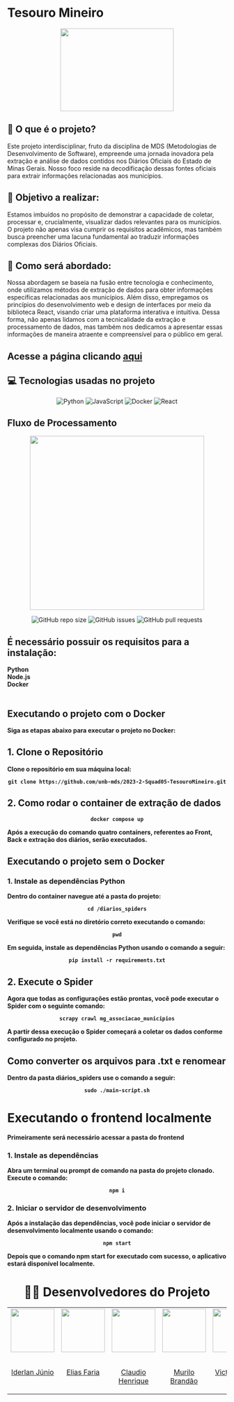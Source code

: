   <h1>
    Tesouro Mineiro
  </h1>
    <div align="center">
      <img src="https://upload.wikimedia.org/wikipedia/commons/f/f4/Bandeira_de_Minas_Gerais.svg" width="260" height="190"
    </div>
  <h2 align="left">
    📖 O que é o projeto?
  </h2>
  <p align="left">
    Este projeto interdisciplinar, fruto da disciplina de MDS (Metodologias de Desenvolvimento de Software), empreende uma jornada inovadora pela extração e análise de         dados contidos nos Diários Oficiais do Estado de Minas Gerais. Nosso foco reside na decodificação dessas fontes oficiais para extrair informações relacionadas aos          municípios.
  </p>
  <h2 align="left">
    📖 Objetivo a realizar:
  </h2>
  <p align="left">
    Estamos imbuídos no propósito de demonstrar a capacidade de coletar, processar e, crucialmente, visualizar dados relevantes para os municípios. O projeto não apenas        visa cumprir os requisitos acadêmicos, mas também busca preencher uma lacuna fundamental ao traduzir informações complexas dos Diários Oficiais.
  </p>
  <h2 align= "left">
    📖 Como será abordado:
  </h2>
  <p align="left">
    Nossa abordagem se baseia na fusão entre tecnologia e conhecimento, onde utilizamos métodos de extração de dados para obter informações específicas relacionadas aos        municípios. Além disso, empregamos os princípios do desenvolvimento web e design de interfaces por meio da biblioteca React, visando criar uma plataforma interativa        e intuitiva. Dessa forma, não apenas lidamos com a tecnicalidade da extração e processamento de dados, mas também nos dedicamos a apresentar essas informações de           maneira atraente e compreensível para o público em geral.
   </p>
   <h2 align="left">
    Acesse a página clicando 
     <a href="https://squad05.vercel.app/" target="_blank" rel="external">aqui
     </a>
   </h2>
   <h2 align="left">
      💻 Tecnologias usadas no projeto  
   </h2>
  
 ![Python](https://img.shields.io/badge/python-3670A0?style=for-the-badge&logo=python&logoColor=ffdd54)
 ![JavaScript](https://img.shields.io/badge/javascript-%23323330.svg?style=for-the-badge&logo=javascript&logoColor=%23F7DF1E)
 ![Docker](https://img.shields.io/badge/docker-%230db7ed.svg?style=for-the-badge&logo=docker&logoColor=white)
 ![React](https://img.shields.io/badge/React-20232A?style=for-the-badge&logo=react&logoColor=61DAFB)

   <h2 align= "left">
     Fluxo de Processamento
   </h2>
      <div>
         <img src="https://github.com/unb-mds/2023-2-TesouroMineiro/assets/101422838/0d5eb9ca-868a-4d6c-aacb-2b4c4b1a3dfd" width="400" height="400"/>
      </div>
      
![GitHub repo size](https://img.shields.io/github/repo-size/unb-mds/2023-2-Squad05-TesouroMineiro?style=for-the-badge)
![GitHub issues](https://img.shields.io/github/issues/unb-mds/2023-2-Squad05-TesouroMineiro?style=for-the-badge)
![GitHub pull requests](https://img.shields.io/github/issues-pr/unb-mds/2023-2-Squad05-TesouroMineiro?style=for-the-badge)
  <h2 align="left">
    É necessário possuir os requisitos para a instalação:
  </h2>
  <p align="left">
    <strong>
      Python<br>
      Node.js<br>
      Docker<br>
      <strong/><br>
  </p>
  <h2 align="left">
    Executando o projeto com o Docker
  </h2>
  <p align="left">
    Siga as etapas abaixo para executar o projeto no Docker:
  </p>
  <h2 align="left">
    1. Clone o Repositório
  </h2>
  <p align="left">
      Clone o repositório em sua máquina local:
  </p>
        
  ```
  git clone https://github.com/unb-mds/2023-2-Squad05-TesouroMineiro.git
  ```  
  <h2 align="left">
    2. Como rodar o container de extração de dados
  </h2>
  
  ```
  docker compose up
  ```
  <p align="left">
    Após a execução do comando quatro containers, referentes ao Front, Back e extração dos diários, serão executados.
  </p>
  <h2 align="left">
      Executando o projeto sem o Docker
  </h2>
  <h3 align="left">
       1. Instale as dependências Python
  </h3>
  <p align="left">
    Dentro do container navegue até a pasta do projeto:
  </p>
  
```
cd /diarios_spiders
```
  <p align="left">
    Verifique se você está no diretório correto executando o comando:
  </p>

```
pwd
```
  <p align="left">
    Em seguida, instale as dependências Python usando o comando a seguir:
  </p>

```
pip install -r requirements.txt
```
  <h2 align="left">
    2. Execute o Spider
  </h2>
  <p align="left">
    Agora que todas as configurações estão prontas, você pode executar o Spider com o seguinte comando:
  </p>

```
scrapy crawl mg_associacao_municipios
```

  <p align="left">
      A partir dessa execução o Spider começará a coletar os dados conforme configurado no projeto.
  </p>
  <h2 align="left">
    Como converter os arquivos para .txt e renomear
  </h2>
  <p align="left">
    Dentro da pasta diários_spiders use o comando a seguir:
  </p>

```
sudo ./main-script.sh
```
  <h1 align="left">
    Executando o frontend localmente
  </h1>
  <p align="left">
    Primeiramente será necessário acessar a pasta do frontend
  </p>
  <h3 align="left">
    1. Instale as dependências
  </h3>
  <p align="left">
    Abra um terminal ou prompt de comando na pasta do projeto clonado. Execute o comando:
  </p>

```
npm i
```
  <h3 align="left">
    2. Iniciar o servidor de desenvolvimento
  </h3>
  <p align="left">
    Após a instalação das dependências, você pode iniciar o servidor de desenvolvimento localmente usando o comando:
  </p>

```
npm start
```
  <p align="left">
    Depois que o comando npm start for executado com sucesso, o aplicativo estará disponível localmente.
  </p>
  <h1>
    👨‍💻 Desenvolvedores do Projeto
  </h1>
 <table>
  <tr>
    <td valign="top">
      <a href="https://github.com/IderlanJ" >
        <img align="center" height="100" src="https://avatars.githubusercontent.com/u/101422838?v=4" />
        <br></br>
        <p align="center">Iderlan Júnio</p>
      </a>
    </td>

  <td valign="top">
    <a href="https://github.com/EliasOliver21" >
      <img align="center" height="100" src="https://avatars.githubusercontent.com/u/101871853?v=4" />
      <br></br>
      <p align="center">Elias Faria</p>
    </a>
  </td>

  <td valign="top">
    <a href="https://github.com/claudiohsc" >
      <img align="center" height="100" src="https://avatars.githubusercontent.com/u/79493200?v=4" />
      <br></br>
      <p align="center">Claudio Henrique</p>
    </a>
  </td>

  <td valign="top">
    <a href="https://github.com/MuriloBDSR" >
      <img align="center" height="100" src="https://avatars.githubusercontent.com/u/119528344?v=4" />
      <br></br>
      <p align="center">Murilo Brandão</p>
    </a>
  </td>

  <td valign="top">
    <a href="https://github.com/VictorGCOSTA" >
      <img align="center" height="100" src="https://avatars.githubusercontent.com/u/100495785?v=4" />
      <br></br>
      <p align="center">Victor Hugo</p>
    </a>
  </td>
  
  <td valign="top">
    <a href="https://github.com/Pedrin0030" >
      <img align="center" height="100" src="https://avatars.githubusercontent.com/u/129682770?v=4" />
      <br></br>
      <p align="center">Pedro Paulo</p>
    </a>
  </td>
    
    
  </tr>
</table>
